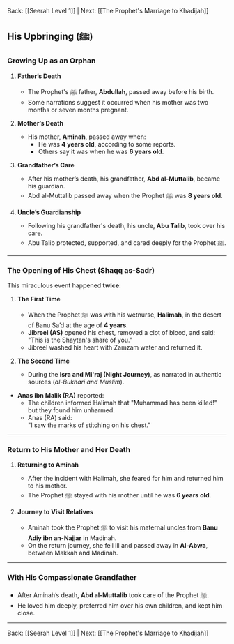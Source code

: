 Back: [[Seerah Level 1]] | Next: [[The Prophet's Marriage to Khadijah]]

## **His Upbringing (ﷺ)**

### **Growing Up as an Orphan**  
1. **Father’s Death**  
   - The Prophet's ﷺ father, **Abdullah**, passed away before his birth.  
   - Some narrations suggest it occurred when his mother was two months or seven months pregnant.  

2. **Mother’s Death**  
   - His mother, **Aminah**, passed away when:  
     - He was **4 years old**, according to some reports.  
     - Others say it was when he was **6 years old**.  

3. **Grandfather’s Care**  
   - After his mother’s death, his grandfather, **Abd al-Muttalib**, became his guardian.  
   - Abd al-Muttalib passed away when the Prophet ﷺ was **8 years old**.  

4. **Uncle’s Guardianship**  
   - Following his grandfather's death, his uncle, **Abu Talib**, took over his care.  
   - Abu Talib protected, supported, and cared deeply for the Prophet ﷺ.  

---

### **The Opening of His Chest (Shaqq as-Sadr)**  
This miraculous event happened **twice**:  

1. **The First Time**  
   - When the Prophet ﷺ was with his wetnurse, **Halimah**, in the desert of Banu Sa’d at the age of **4 years**.  
   - **Jibreel (AS)** opened his chest, removed a clot of blood, and said:  
     "This is the Shaytan's share of you."  
   - Jibreel washed his heart with Zamzam water and returned it.  

2. **The Second Time**  
   - During the **Isra and Mi'raj (Night Journey)**, as narrated in authentic sources (*al-Bukhari and Muslim*).  

- **Anas ibn Malik (RA)** reported:  
   - The children informed Halimah that "Muhammad has been killed!" but they found him unharmed.  
   - Anas (RA) said:  
     "I saw the marks of stitching on his chest."

---

### **Return to His Mother and Her Death**  
1. **Returning to Aminah**  
   - After the incident with Halimah, she feared for him and returned him to his mother.  
   - The Prophet ﷺ stayed with his mother until he was **6 years old**.

2. **Journey to Visit Relatives**  
   - Aminah took the Prophet ﷺ to visit his maternal uncles from **Banu Adiy ibn an-Najjar** in Madinah.  
   - On the return journey, she fell ill and passed away in **Al-Abwa**, between Makkah and Madinah.

---

### **With His Compassionate Grandfather**  
- After Aminah’s death, **Abd al-Muttalib** took care of the Prophet ﷺ.  
- He loved him deeply, preferred him over his own children, and kept him close.  

---
Back: [[Seerah Level 1]] | Next: [[The Prophet's Marriage to Khadijah]]